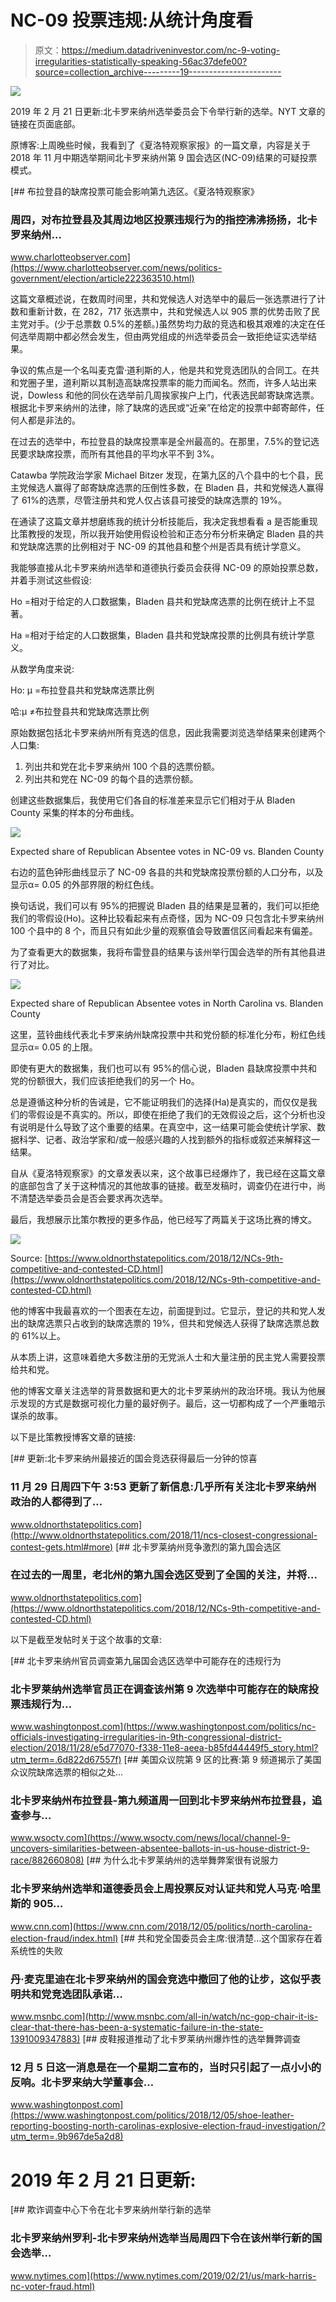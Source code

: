 # NC-09 投票违规:从统计角度看

> 原文：<https://medium.datadriveninvestor.com/nc-9-voting-irregularities-statistically-speaking-56ac37defe00?source=collection_archive---------19----------------------->

[![](img/3a20e4a34d9613f7d153dfbced04f7f3.png)](http://www.track.datadriveninvestor.com/1B9E)

2019 年 2 月 21 日更新:北卡罗来纳州选举委员会下令举行新的选举。NYT 文章的链接在页面底部。

原博客:上周晚些时候，我看到了《夏洛特观察家报》的一篇文章，内容是关于 2018 年 11 月中期选举期间北卡罗来纳州第 9 国会选区(NC-09)结果的可疑投票模式。

[](https://www.charlotteobserver.com/news/politics-government/election/article222363510.html) [## 布拉登县的缺席投票可能会影响第九选区。《夏洛特观察家》

### 周四，对布拉登县及其周边地区投票违规行为的指控沸沸扬扬，北卡罗来纳州…

www.charlotteobserver.com](https://www.charlotteobserver.com/news/politics-government/election/article222363510.html) 

这篇文章概述说，在数周时间里，共和党候选人对选举中的最后一张选票进行了计数和重新计数，在 282，717 张选票中，共和党候选人以 905 票的优势击败了民主党对手。(少于总票数 0.5%的差额。)虽然势均力敌的竞选和极其艰难的决定在任何选举周期中都必然会发生，但由两党组成的州选举委员会一致拒绝证实选举结果。

争议的焦点是一个名叫麦克雷·道利斯的人，他是共和党竞选团队的合同工。在共和党圈子里，道利斯以其制造高缺席投票率的能力而闻名。然而，许多人站出来说，Dowless 和他的同伙在选举前几周挨家挨户上门，代表选民邮寄缺席选票。根据北卡罗来纳州的法律，除了缺席的选民或“近亲”在给定的投票中邮寄邮件，任何人都是非法的。

在过去的选举中，布拉登县的缺席投票率是全州最高的。在那里，7.5%的登记选民要求缺席投票，而所有其他县的平均水平不到 3%。

Catawba 学院政治学家 Michael Bitzer 发现，在第九区的八个县中的七个县，民主党候选人赢得了邮寄缺席选票的压倒性多数，在 Bladen 县，共和党候选人赢得了 61%的选票，尽管注册共和党人仅占该县可接受的缺席选票的 19%。

在通读了这篇文章并想磨练我的统计分析技能后，我决定我想看看 a 是否能重现比策教授的发现，所以我开始使用假设检验和正态分布分析来确定 Bladen 县的共和党缺席选票的比例相对于 NC-09 的其他县和整个州是否具有统计学意义。

我能够直接从北卡罗来纳州选举和道德执行委员会获得 NC-09 的原始投票总数，并着手测试这些假设:

Ho =相对于给定的人口数据集，Bladen 县共和党缺席选票的比例在统计上不显著。

Ha =相对于给定的人口数据集，Bladen 县共和党缺席投票的比例具有统计学意义。

从数学角度来说:

Ho: μ =布拉登县共和党缺席选票比例

哈:μ ≠布拉登县共和党缺席选票比例

原始数据包括北卡罗来纳州所有竞选的信息，因此我需要浏览选举结果来创建两个人口集:

1.  列出共和党在北卡罗来纳州 100 个县的选票份额。
2.  列出共和党在 NC-09 的每个县的选票份额。

创建这些数据集后，我使用它们各自的标准差来显示它们相对于从 Bladen County 采集的样本的分布曲线。

![](img/fc98bedb17e218f22b13dbe6170e2361.png)

Expected share of Republican Absentee votes in NC-09 vs. Blanden County

右边的蓝色钟形曲线显示了 NC-09 各县的共和党缺席投票份额的人口分布，以及显示α= 0.05 的外部界限的粉红色线。

换句话说，我们可以有 95%的把握说 Bladen 县的结果是显著的，我们可以拒绝我们的零假设(Ho)。这种比较看起来有点奇怪，因为 NC-09 只包含北卡罗来纳州 100 个县中的 8 个，而且只有如此少量的观察值会导致置信区间看起来有偏差。

为了查看更大的数据集，我将布雷登县的结果与该州举行国会选举的所有其他县进行了对比。

![](img/9dc184b318337eebb08516cec5175b45.png)

Expected share of Republican Absentee votes in North Carolina vs. Blanden County

这里，蓝铃曲线代表北卡罗来纳州缺席投票中共和党份额的标准化分布，粉红色线显示α= 0.05 的上限。

即使有更大的数据集，我们也可以有 95%的信心说，Bladen 县缺席投票中共和党的份额很大，我们应该拒绝我们的另一个 Ho。

总是遵循这种分析的告诫是，它不能证明我们的选择(Ha)是真实的，而仅仅是我们的零假设是不真实的。所以，即使在拒绝了我们的无效假设之后，这个分析也没有说明是什么导致了这个重要的结果。在真空中，这一结果可能会使统计学家、数据科学、记者、政治学家和/或一般感兴趣的人找到额外的指标或叙述来解释这一结果。

自从《夏洛特观察家》的文章发表以来，这个故事已经爆炸了，我已经在这篇文章的底部包含了关于这种情况的其他故事的链接。截至发稿时，调查仍在进行中，尚不清楚选举委员会是否会要求再次选举。

最后，我想展示比策尔教授的更多作品，他已经写了两篇关于这场比赛的博文。

![](img/a48264352180529c039b0a1de8deffea.png)

Source: [https://www.oldnorthstatepolitics.com/2018/12/NCs-9th-competitive-and-contested-CD.html](https://www.oldnorthstatepolitics.com/2018/12/NCs-9th-competitive-and-contested-CD.html)

他的博客中我最喜欢的一个图表在左边，前面提到过。它显示，登记的共和党人发出的缺席选票只占收到的缺席选票的 19%，但共和党候选人获得了缺席选票总数的 61%以上。

从本质上讲，这意味着绝大多数注册的无党派人士和大量注册的民主党人需要投票给共和党。

他的博客文章关注选举的背景数据和更大的北卡罗莱纳州的政治环境。我认为他展示发现的方式是数据可视化力量的最好例子。最后，这一切都构成了一个严重暗示谋杀的故事。

以下是比策教授博客文章的链接:

[](http://www.oldnorthstatepolitics.com/2018/11/ncs-closest-congressional-contest-gets.html#more) [## 更新:北卡罗来纳州最接近的国会竞选获得最后一分钟的惊喜

### 11 月 29 日周四下午 3:53 更新了新信息:几乎所有关注北卡罗来纳州政治的人都得到了…

www.oldnorthstatepolitics.com](http://www.oldnorthstatepolitics.com/2018/11/ncs-closest-congressional-contest-gets.html#more) [](https://www.oldnorthstatepolitics.com/2018/12/NCs-9th-competitive-and-contested-CD.html) [## 北卡罗莱纳州竞争激烈的第九国会选区

### 在过去的一周里，老北州的第九国会选区受到了全国的关注，并将…

www.oldnorthstatepolitics.com](https://www.oldnorthstatepolitics.com/2018/12/NCs-9th-competitive-and-contested-CD.html) 

以下是截至发帖时关于这个故事的文章:

[](https://www.washingtonpost.com/politics/nc-officials-investigating-irregularities-in-9th-congressional-district-election/2018/11/28/e5d77070-f338-11e8-aeea-b85fd44449f5_story.html?utm_term=.6d822d67557f) [## 北卡罗来纳州官员调查第九届国会选区选举中可能存在的违规行为

### 北卡罗莱纳州选举官员正在调查该州第 9 次选举中可能存在的缺席投票违规行为…

www.washingtonpost.com](https://www.washingtonpost.com/politics/nc-officials-investigating-irregularities-in-9th-congressional-district-election/2018/11/28/e5d77070-f338-11e8-aeea-b85fd44449f5_story.html?utm_term=.6d822d67557f) [](https://www.wsoctv.com/news/local/channel-9-uncovers-similarities-between-absentee-ballots-in-us-house-district-9-race/882660808) [## 美国众议院第 9 区的比赛:第 9 频道揭示了美国众议院缺席选票的相似之处…

### 北卡罗来纳州布拉登县-第九频道周一回到北卡罗来纳州布拉登县，追查参与…

www.wsoctv.com](https://www.wsoctv.com/news/local/channel-9-uncovers-similarities-between-absentee-ballots-in-us-house-district-9-race/882660808) [](https://www.cnn.com/2018/12/05/politics/north-carolina-election-fraud/index.html) [## 为什么北卡罗莱纳州的选举舞弊案很有说服力

### 北卡罗来纳州选举和道德委员会上周投票反对认证共和党人马克·哈里斯的 905…

www.cnn.com](https://www.cnn.com/2018/12/05/politics/north-carolina-election-fraud/index.html) [](http://www.msnbc.com/all-in/watch/nc-gop-chair-it-is-clear-that-there-has-been-a-systematic-failure-in-the-state-1391009347883) [## 共和党全国委员会主席:很清楚...这个国家存在着系统性的失败

### 丹·麦克里迪在北卡罗来纳州的国会竞选中撤回了他的让步，这似乎表明共和党竞选团队承诺…

www.msnbc.com](http://www.msnbc.com/all-in/watch/nc-gop-chair-it-is-clear-that-there-has-been-a-systematic-failure-in-the-state-1391009347883) [](https://www.washingtonpost.com/politics/2018/12/05/shoe-leather-reporting-boosting-north-carolinas-explosive-election-fraud-investigation/?utm_term=.9b967de5a2d8) [## 皮鞋报道推动了北卡罗莱纳州爆炸性的选举舞弊调查

### 12 月 5 日这一消息是在一个星期二宣布的，当时只引起了一点小小的反响。北卡罗来纳大学董事会…

www.washingtonpost.com](https://www.washingtonpost.com/politics/2018/12/05/shoe-leather-reporting-boosting-north-carolinas-explosive-election-fraud-investigation/?utm_term=.9b967de5a2d8) 

# **2019 年 2 月 21 日更新:**

[](https://www.nytimes.com/2019/02/21/us/mark-harris-nc-voter-fraud.html) [## 欺诈调查中心下令在北卡罗来纳州举行新的选举

### 北卡罗来纳州罗利-北卡罗来纳州选举当局周四下令在该州举行新的国会选举…

www.nytimes.com](https://www.nytimes.com/2019/02/21/us/mark-harris-nc-voter-fraud.html)
